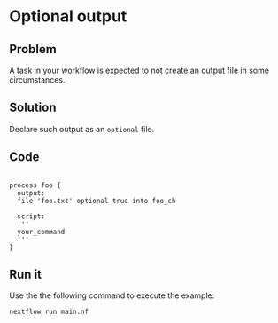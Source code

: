 # Optional output  

## Problem 

A task in your workflow is expected to not create an output file in some circumstances. 

## Solution

Declare such output as an `optional` file. 

## Code 

```nextflow 

process foo {
  output: 
  file 'foo.txt' optional true into foo_ch 

  script:
  '''
  your_command 
  '''
}
```

## Run it

Use the the following command to execute the example:

    nextflow run main.nf
    

